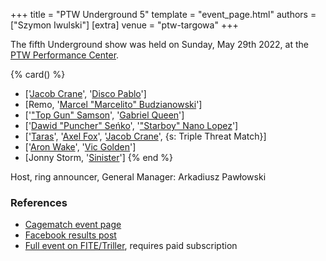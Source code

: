 +++
title = "PTW Underground 5"
template = "event_page.html"
authors = ["Szymon Iwulski"]
[extra]
venue = "ptw-targowa"
+++

The fifth Underground show was held on Sunday, May 29th 2022, at the [PTW Performance Center](@/v/ptw-targowa.md).

{% card() %}
- ['[Jacob Crane](@/w/jacob-crane.md)', '[Disco Pablo](@/w/disco-pablo.md)']
- [Remo, '[Marcel "Marcelito" Budzianowski](@/w/marcelito.md)']
- ['["Top Gun" Samson](@/w/samson.md)', '[Gabriel Queen](@/w/gabriel-queen.md)']
- ['[Dawid "Puncher" Seńko](@/w/puncher.md)', '["Starboy" Nano Lopez](@/w/nano-lopez.md)']
- ['[Taras](@/w/taras.md)', '[Axel Fox](@/w/axel-fox.md)', '[Jacob Crane](@/w/jacob-crane.md)',
  {s: Triple Threat Match}]
- ['[Aron Wake](@/w/aron-wake.md)', '[Vic Golden](@/w/vic-golden.md)']
- [Jonny Storm, '[Sinister](@/w/sinister.md)']
{% end %}

Host, ring announcer, General Manager: Arkadiusz Pawłowski

### References

* [Cagematch event page](https://www.cagematch.net/?id=1&nr=339570)
* [Facebook results post](https://www.facebook.com/PrimeTimeWrestlingPL/posts/pfbid02se5jtQZbrEPbqbKyMS1MYVpjMMfaBvBGZapxEywfiWLj3ACbNfCKCCA7v73MsdAyl)
* [Full event on FITE/Triller](https://www.trillertv.com/watch/kinguin-ptw-underground-5-pl/2pbcq/), requires paid subscription
